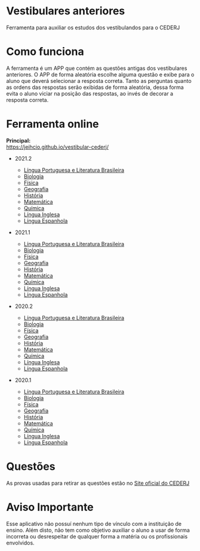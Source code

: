 # Vestibulares anteriores 

Ferramenta para auxiliar os estudos dos vestibulandos para o CEDERJ

# Como funciona 

A ferramenta é um APP que contém as questões antigas dos vestibulares anteriores. O APP de forma aleatória escolhe alguma questão e exibe para o aluno que deverá selecionar a resposta correta. Tanto as perguntas quanto as ordens das respostas serão exibidas de forma aleatória, dessa forma evita o aluno viciar na posição das respostas, ao invés de decorar a resposta correta. 

# Ferramenta online

<b>Principal: </b><br/>
https://jeihcio.github.io/vestibular-cederj/

* 2021.2
  - [Língua Portuguesa e Literatura Brasileira](https://jeihcio.github.io/vestibular-cederj/2021.2/portugues/Index.html)
  - [Biologia](https://jeihcio.github.io/vestibular-cederj/2021.2/biologia/Index.html)
  - [Física](https://jeihcio.github.io/vestibular-cederj/2021.2/fisica/Index.html)
  - [Geografia](https://jeihcio.github.io/vestibular-cederj/2021.2/geografia/Index.html)
  - [História](https://jeihcio.github.io/vestibular-cederj/2021.2/historia/Index.html)
  - [Matemática](https://jeihcio.github.io/vestibular-cederj/2021.2/matematica/Index.html)
  - [Química](https://jeihcio.github.io/vestibular-cederj/2021.2/quimica/Index.html)
  - [Língua Inglesa](https://jeihcio.github.io/vestibular-cederj/2021.2/ingles/Index.html)
  - [Língua Espanhola](https://jeihcio.github.io/vestibular-cederj/2021.2/espanhol/Index.html)
  
* 2021.1
  - [Língua Portuguesa e Literatura Brasileira](https://jeihcio.github.io/vestibular-cederj/2021.1/portugues/Index.html)
  - [Biologia](https://jeihcio.github.io/vestibular-cederj/2021.1/biologia/Index.html)
  - [Física](https://jeihcio.github.io/vestibular-cederj/2021.1/fisica/Index.html)
  - [Geografia](https://jeihcio.github.io/vestibular-cederj/2021.1/geografia/Index.html)
  - [História](https://jeihcio.github.io/vestibular-cederj/2021.1/historia/Index.html)
  - [Matemática](https://jeihcio.github.io/vestibular-cederj/2021.1/matematica/Index.html)
  - [Química](https://jeihcio.github.io/vestibular-cederj/2021.1/quimica/Index.html)
  - [Língua Inglesa](https://jeihcio.github.io/vestibular-cederj/2021.1/ingles/Index.html)
  - [Língua Espanhola](https://jeihcio.github.io/vestibular-cederj/2021.1/espanhol/Index.html)
  
* 2020.2
  - [Língua Portuguesa e Literatura Brasileira](https://jeihcio.github.io/vestibular-cederj/2020.2/portugues/Index.html)
  - [Biologia](https://jeihcio.github.io/vestibular-cederj/2020.2/biologia/Index.html)
  - [Física](https://jeihcio.github.io/vestibular-cederj/2020.2/fisica/Index.html)
  - [Geografia](https://jeihcio.github.io/vestibular-cederj/2020.2/geografia/Index.html)
  - [História](https://jeihcio.github.io/vestibular-cederj/2020.2/historia/Index.html)
  - [Matemática](https://jeihcio.github.io/vestibular-cederj/2020.2/matematica/Index.html)
  - [Química](https://jeihcio.github.io/vestibular-cederj/2020.2/quimica/Index.html)
  - [Língua Inglesa](https://jeihcio.github.io/vestibular-cederj/2020.2/ingles/Index.html)
  - [Língua Espanhola](https://jeihcio.github.io/vestibular-cederj/2020.2/espanhol/Index.html)
  
* 2020.1
  - [Língua Portuguesa e Literatura Brasileira](https://jeihcio.github.io/vestibular-cederj/2020.1/portugues/Index.html)
  - [Biologia](https://jeihcio.github.io/vestibular-cederj/2020.1/biologia/Index.html)
  - [Física](https://jeihcio.github.io/vestibular-cederj/2020.1/fisica/Index.html)
  - [Geografia](https://jeihcio.github.io/vestibular-cederj/2020.1/geografia/Index.html)
  - [História](https://jeihcio.github.io/vestibular-cederj/2020.1/historia/Index.html)
  - [Matemática](https://jeihcio.github.io/vestibular-cederj/2020.1/matematica/Index.html)
  - [Química](https://jeihcio.github.io/vestibular-cederj/2020.1/quimica/Index.html)
  - [Língua Inglesa](https://jeihcio.github.io/vestibular-cederj/2020.1/ingles/Index.html)
  - [Língua Espanhola](https://jeihcio.github.io/vestibular-cederj/2020.1/espanhol/Index.html)
  
# Questões

As provas usadas para retirar as questões estão no [Site oficial do CEDERJ](https://www.cecierj.edu.br/consorcio-cederj/vestibular/vestibulares-anteriores/)

# Aviso Importante 

Esse aplicativo não possuí nenhum tipo de vínculo com a instituição de ensino. Além disto, não tem como objetivo auxiliar o aluno a usar de forma incorreta ou desrespeitar de qualquer forma a matéria ou os profissionais envolvidos.

